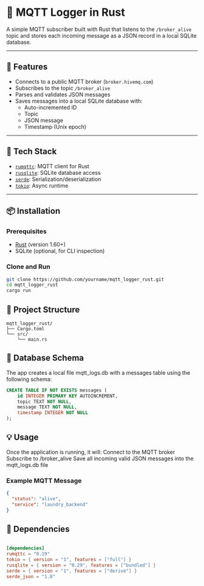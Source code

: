 # 📘 MQTT Logger in Rust

A simple MQTT subscriber built with Rust that listens to the `/broker_alive` topic and stores each incoming message as a JSON record in a local SQLite database.

---

## 🚀 Features

- Connects to a public MQTT broker (`broker.hivemq.com`)
- Subscribes to the topic `/broker_alive`
- Parses and validates JSON messages
- Saves messages into a local SQLite database with:
  - Auto-incremented ID
  - Topic
  - JSON message
  - Timestamp (Unix epoch)

---

## 🧱 Tech Stack

- [`rumqttc`](https://docs.rs/rumqttc): MQTT client for Rust
- [`rusqlite`](https://docs.rs/rusqlite): SQLite database access
- [`serde`](https://serde.rs/): Serialization/deserialization
- [`tokio`](https://tokio.rs/): Async runtime

---

## 📦 Installation

### Prerequisites

- [Rust](https://www.rust-lang.org/tools/install) (version 1.60+)
- SQLite (optional, for CLI inspection)

### Clone and Run

```bash
git clone https://github.com/yourname/mqtt_logger_rust.git
cd mqtt_logger_rust
cargo run
```

## 📁 Project Structure
```
mqtt_logger_rust/
├── Cargo.toml
└── src/
    └── main.rs
```

## 📝 Database Schema
The app creates a local file mqtt_logs.db with a messages table using the following schema:
``` SQL
CREATE TABLE IF NOT EXISTS messages (
    id INTEGER PRIMARY KEY AUTOINCREMENT,
    topic TEXT NOT NULL,
    message TEXT NOT NULL,
    timestamp INTEGER NOT NULL
);
```

## 💡 Usage
Once the application is running, it will:
Connect to the MQTT broker
Subscribe to /broker_alive
Save all incoming valid JSON messages into the mqtt_logs.db file

### Example MQTT Message

``` JSON
{
  "status": "alive",
  "service": "laundry_backend"
}
```

## 📂 Dependencies

``` toml

[dependencies]
rumqttc = "0.19"
tokio = { version = "1", features = ["full"] }
rusqlite = { version = "0.29", features = ["bundled"] }
serde = { version = "1", features = ["derive"] }
serde_json = "1.0"
```